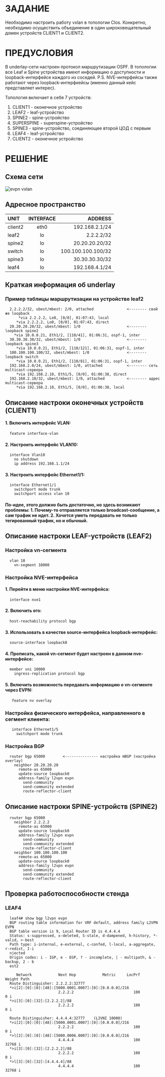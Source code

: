 # ЗАДАНИЕ
Необходимо настроить работу vxlan в топологии Clos.
Конкретно, необходимо осуществить объединение в один широковещательный домен устройств CLIENT1 и CLIENT2.
# ПРЕДУСЛОВИЯ
В underlay-сети настроен протокол маршрутизации OSPF.
В топологии все Leaf и Spine устройства имеют информацию о доступности и loopback-интерфейсе каждого из соседей.
P.S. NVE-интерфейсы также работают через loopback-интерфкейсы (именно данный кейс представляет интерес).

Топология включает в себя 7 устройств:

1. CLIENT1 - оконечное устройство
2. LEAF2   - leaf-устройство
3. SPINE2  - spine-устройство
4. SUPERSPINE  - superspine-устройство
5. SPINE3  - spine-устройство, соединяющее второй ЦОД с первым
6. LEAF4   - leaf-устройство
7. CLIENT2 - оконечное устройство

# РЕШЕНИЕ

## Схема сети

![evpn vxlan](https://user-images.githubusercontent.com/55625869/147418975-abf36d3e-ec02-45c8-b5fc-992ed920aa5e.PNG)

## Адресное пространство


|    UNIT        |   INTERFACE       |        ADDRESS     |
| :------------- |:-----------------:| ------------------:|
|    client2     |        eth0       | 192.168.2.1/24     |
|    leaf2       |        lo         |   2.2.2.2/32       |
|    spine2      |        lo         | 20.20.20.20/32     |
|    switch      |        lo         | 100.100.100.100/32 |
|    spine3      |        lo         | 30.30.30.30/32     |
|    leaf4       |        lo         | 192.168.4.1/24     |

## Краткая информация об underlay

### Пример таблицы маршрутизации на устройстве leaf2


      2.2.2.2/32, ubest/mbest: 2/0, attached               <-------- свой же loopback
          *via 2.2.2.2, Lo0, [0/0], 01:07:43, local
         *via 2.2.2.2, Lo0, [0/0], 01:07:43, direct
      20.20.20.20/32, ubest/mbest: 1/0                     <-------- loopback spine2
        *via 10.0.0.21, Eth1/2, [110/41], 01:06:31, ospf-1, inter 
      30.30.30.30/32, ubest/mbest: 1/0                     <-------- loopback spine3
         *via 10.0.0.21, Eth1/2, [110/121], 01:06:31, ospf-1, inter
      100.100.100.100/32, ubest/mbest: 1/0                 <-------- loopback switch
         *via 10.0.0.21, Eth1/2, [110/81], 01:06:31, ospf-1, inter
      192.168.2.0/24, ubest/mbest: 1/0, attached           <-------- сеть multicast-сервера
         *via 192.168.2.10, Eth1/5, [0/0], 01:06:38, direct
      192.168.2.10/32, ubest/mbest: 1/0, attached          <-------- адрес multicast-сервера
         *via 192.168.2.10, Eth1/5, [0/0], 01:06:38, local

## Описание настроки оконечных устройств (CLIENT1)

 #### 1. Включить интерфейс VLAN:
      feature interface-vlan

 #### 2. Настроить интерфейс VLAN10:
      
      interface Vlan10
        no shutdown
        ip address 192.168.1.1/24

 #### 3. Настроить интерфейс Ethernet1/1:
      
      interface Ethernet1/1 
        switchport mode trunk
        switchport access vlan 10

 #### По-идее, этого должно быть достаточно, но здесь возникают проблемы: 1. Почему-то отправляется только broadcast-сообщение, а сам трафик не идет. 2. Хочется уметь передавать не только тегированный трафик, но и обычный.

## Описание настроки LEAF-устройств (LEAF2)

### Настройка vn-сегмента

      vlan 10
        vn-segment 10000

### Настройка NVE-интерфейса

 #### 1. Перейти в меню настройки NVE-интерфейса:
      interface nve1
        
 #### 2. Включить его:
      host-reachability protocol bgp
      
 #### 3. Использовать в качестве source-интерфейса loopback-интерфейс:
      source-interface loopback0
      
 #### 4. Прописать, какой vn-сегмент будет настроен в данном nve-интерфейсе:
      member vni 10000
        ingress-replication protocol bgp
 #### 5. Включить возможность передавать информацию о vn-сегменте через EVPN:
       feature nv overlay
        

### Настройка физического интерфейса, направленного в сегмент клиента:
       interface Ethernet1/5 
         switchport mode trunk

### Настройка BGP

      router bgp 65000        <--------------- настройка mBGP (настройка overlay)
        neighbor 20.20.20.20
          remote-as 65000
          update-source loopback0
          address-family l2vpn evpn 
            send-community
            send-community extended
            route-reflector-client

## Описание настроки SPINE-устройств (SPINE2)

      router bgp 65000
        neighbor 2.2.2.2
          remote-as 65000
          update-source loopback0
          address-family l2vpn evpn
            send-community
            send-community extended
            route-reflector-client
        neighbor 100.100.100.100
          remote-as 65000
          update-source loopback0
          address-family l2vpn evpn
            send-community
            send-community extended
            route-reflector-client

## Проверка работоспособности стенда

### LEAF4

      leaf4# show bgp l2vpn evpn
      BGP routing table information for VRF default, address family L2VPN EVPN
      BGP table version is 9, Local Router ID is 4.4.4.4
      Status: s-suppressed, x-deleted, S-stale, d-dampened, h-history, *-valid, >-best
      Path type: i-internal, e-external, c-confed, l-local, a-aggregate, r-redist, I-i
      njected
      Origin codes: i - IGP, e - EGP, ? - incomplete, | - multipath, & - backup, 2 - b
      est2

         Network            Next Hop            Metric     LocPrf     Weight Path
      Route Distinguisher: 2.2.2.2:32777
      *>i[2]:[0]:[0]:[48]:[5000.0001.0007]:[0]:[0.0.0.0]/216
                            2.2.2.2                           100          0 i
      *>i[3]:[0]:[32]:[2.2.2.2]/88
                            2.2.2.2                           100          0 i

      Route Distinguisher: 4.4.4.4:32777    (L2VNI 10000)
      *>i[2]:[0]:[0]:[48]:[5000.0001.0007]:[0]:[0.0.0.0]/216
                            2.2.2.2                           100          0 i
      *>l[2]:[0]:[0]:[48]:[5000.0006.0007]:[0]:[0.0.0.0]/216
                            4.4.4.4                           100      32768 i
      *>i[3]:[0]:[32]:[2.2.2.2]/88
                            2.2.2.2                           100          0 i
      *>l[3]:[0]:[32]:[4.4.4.4]/88
                            4.4.4.4                           100      32768 i


